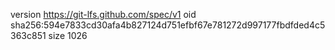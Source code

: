 version https://git-lfs.github.com/spec/v1
oid sha256:594e7833cd30afa4b827124d751efbf67e781272d997177fbdfded4c5363c851
size 1026
